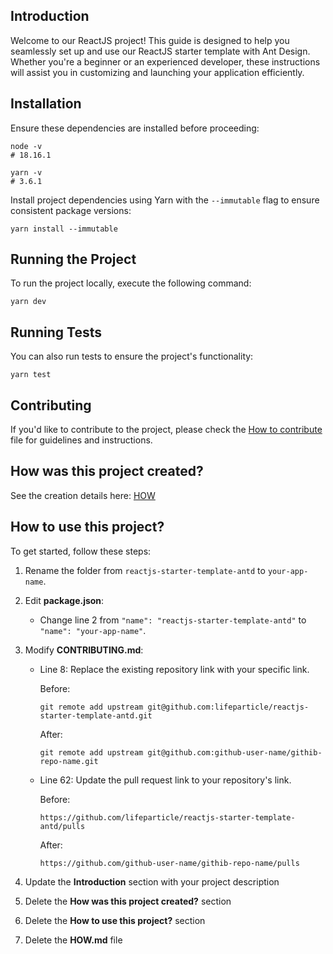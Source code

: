 ## Introduction

Welcome to our ReactJS project! This guide is designed to help you seamlessly set up and use our ReactJS starter template with Ant Design. Whether you're a beginner or an experienced developer, these instructions will assist you in customizing and launching your application efficiently.

## Installation

Ensure these dependencies are installed before proceeding:

```shell
node -v
# 18.16.1

yarn -v
# 3.6.1
```

Install project dependencies using Yarn with the `--immutable` flag to ensure consistent package versions:

```shell
yarn install --immutable
```

## Running the Project

To run the project locally, execute the following command:

```shell
yarn dev
```

## Running Tests

You can also run tests to ensure the project's functionality:

```shell
yarn test
```

## Contributing

If you'd like to contribute to the project, please check the [How to contribute](./CONTRIBUTING.md) file for guidelines and instructions.

## How was this project created?

See the creation details here: [HOW](./HOW.md)

## How to use this project?

To get started, follow these steps:

1. Rename the folder from `reactjs-starter-template-antd` to `your-app-name`.
2. Edit **package.json**:
    - Change line 2 from `"name": "reactjs-starter-template-antd"` to `"name": "your-app-name"`.
3. Modify **CONTRIBUTING.md**:

    - Line 8: Replace the existing repository link with your specific link.

        Before:

        ```shell
        git remote add upstream git@github.com:lifeparticle/reactjs-starter-template-antd.git
        ```

        After:

        ```shell
        git remote add upstream git@github.com:github-user-name/githib-repo-name.git
        ```

    - Line 62: Update the pull request link to your repository's link.

        Before:

        ```shell
        https://github.com/lifeparticle/reactjs-starter-template-antd/pulls
        ```

        After:

        ```shell
        https://github.com/github-user-name/githib-repo-name/pulls
        ```

4. Update the **Introduction** section with your project description
5. Delete the **How was this project created?** section
6. Delete the **How to use this project?** section
7. Delete the **HOW.md** file
